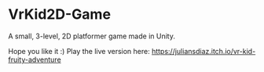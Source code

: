 # VrKid2D-Game
A small, 3-level, 2D platformer game made in Unity.

Hope you like it :)
Play the live version here: https://juliansdiaz.itch.io/vr-kid-fruity-adventure
